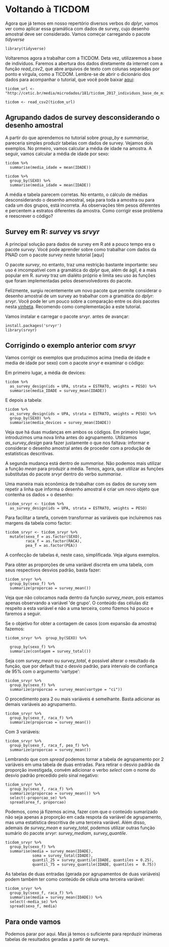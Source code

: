 # Voltando à TICDOM

Agora que já temos em nosso repertório diversos verbos do _dplyr_, vamos ver como aplicar essa gramática com dados de survey, cujo desenho amostral deve ser considerado. Vamos começar carregando o pacote _tidyverse_

```{r}
library(tidyverse)
```

Voltaremos agora a trabalhar com a TICDOM. Deta vez, utilizaremos a base de indivíduos. Faremos a abertura dos dados diretamente da internet com a função _read\_csv2_, que abre arquivos de texto com colunas separadas por ponto e vírgula, como a TICDOM. Lembre-se de abrir o dicionário dos dados para acompanhar o tutorial, que você pode baixar [aqui](http://cetic.br/media/microdados/154/ticdom_2017_domicilios_dicionario_de_variaveis_v1.1.xlsx):

```{r}
ticdom_url <- "http://cetic.br/media/microdados/181/ticdom_2017_individuos_base_de_microdados_v1.3.csv"

ticdom <- read_csv2(ticdom_url)
```

## Agrupando dados de survey desconsiderando o desenho amostral

A partir do que aprendemos no tutorial sobre _group\_by_ e _summarise_, pareceria simples produzir tabelas com dados de survey. Vejamos dois exemplos. No prmeiro, vamos calcular a média de idade na amostra. A seguir, vamos calcular a média de idade por sexo:

```{r}
ticdom %>%
  summarise(media_idade = mean(IDADE))
```

```{r}
ticdom %>%
  group_by(SEXO) %>% 
  summarise(media_idade = mean(IDADE))
```

A média e tabela parecem corretas. No entanto, o cálculo de médias desconsiderando o desenho amostral, seja para toda a amostra ou para cada um dos grupos, está incorreta. As observações têm pesos diferentes e percentem a estratos diferentes da amostra. Como corrigir esse problema e reescrever o código?

## Survey em R: _survey_ vs _srvyr_

A principal solução para dados de survey em R até a pouco tempo era o pacote _survey_. Você pode aprender sobre como trabalhar com dados da PNAD com o pacote _survey_ neste tutorial [aqui]

O pacote _survey_, no entanto, traz uma restrição bastante importante: seu uso é imcompatível com a gramática do _dplyr_ que, além de ágil, é a mais popular em R. _survey_ traz um dialéto próprio e limita seu uso às funções que foram implementadas pelos desenvolvedores do pacote.

Felizmente, surgiu recentemente um novo pacote que permite considerar o desenho amostral de um survey ao trabalhar com a gramática do _dplyr_: _srvyr_. Você pode ler um pouco sobre a comparação entre os dois pacotes nesta [vinheta](https://cran.r-project.org/web/packages/srvyr/vignettes/srvyr-vs-survey.html). Recomendo como complementação a este tutorial.

Vamos instalar e carregar o pacote _srvyr_. antes de avançar:

```{r}
install.packages('srvyr')
library(srvyr)
```


## Corrigindo o exemplo anterior com _srvyr_

Vamos corrigir os exemplos que produzimos acima (media de idade e media de idade por sexo) com o pacote _srvyr_ e examinar o código:

Em primeiro lugar, a média de devices:

```{r}
ticdom %>%
  as_survey_design(ids = UPA, strata = ESTRATO, weights = PESO) %>% 
  summarise(media_IDADE = survey_mean(IDADE))
```

E depois a tabela:

```{r}
ticdom %>%
  as_survey_design(ids = UPA, strata = ESTRATO, weights = PESO) %>% 
  group_by(SEXO) %>% 
  summarise(media_devices = survey_mean(IDADE))
```

Veja que há duas mudanças em ambos os códigos. Em primeiro lugar, introduzimos uma nova linha antes do agrupamento. Utilizamos _as\_survey\_design_ para fazer justamente o que nos faltava: informar e considerar o desenho amostral antes de proceder com a produção de estatísticas descritivas.

A segunda mudança está dentro de _summarise_. Não podemos mais utilizar a função _mean_ para produzir a média. Temos, agora, que utilizar as funções substitutas do pacote  _srvyr_ dentro do verbo _summarise_.

Uma maneira mais econômica de trabalhar com os dados de survey sem repetir a linha que informa o desenho amostral é criar um novo objeto que contenha os dados + o desenho:

```{r}
ticdom_srvyr <- ticdom %>%
  as_survey_design(ids = UPA, strata = ESTRATO, weights = PESO)
```

Para facilitar a tarefa, convém transformar as variáveis que incluíremos nas margens da tabela como factor:

```{r}
ticdom_srvyr <- ticdom_srvyr %>%
  mutate(sexo_f = as.factor(SEXO),
         raca_f = as.factor(RACA),
         pea_f = as.factor(PEA))
```


A confecção de tabelas é, neste caso, simplificada. Veja alguns exemplos.

Para obter as proporções de uma variável discreta em uma tabela, com seus respectivos desvios padrão, basta fazer:

```{r}
ticdom_srvyr %>%
  group_by(sexo_f) %>%
  summarize(proporcao = survey_mean())
```

Veja que não colocamos nada dentro da função _survey\_mean_, pois estamos apenas observando a variável 'de grupo'. O conteúdo das células diz respeito a esta variável e não a uma terceira, como fizemos há pouco e faremos a seguir.

Se o objetivo for obter a contagem de casos (com expansão da amostra) fazemos:

```{r}
ticdom_srvyr %>%  group_by(SEXO) %>%

  group_by(sexo_f) %>%
  summarize(contagem = survey_total())
```

Seja com _survey\_mean_ ou _survey\_total_, é possível alterar o resultado da função, que por default traz o desvio padrão, para intervalo de confiança de 95% com o argumento 'vartype':

```{r}
ticdom_srvyr %>%
  group_by(sexo_f) %>%
  summarize(proporcao = survey_mean(vartype = "ci"))
```

O procedimento para 2 ou mais variáveis é semelhante. Basta adicionar as demais variáveis ao agrupamento.

```{r}
ticdom_srvyr %>%
  group_by(sexo_f, raca_f) %>%
  summarize(proporcao = survey_mean())
```

Com 3 variáveis:

```{r}
ticdom_srvyr %>%
  group_by(sexo_f, raca_f, pea_f) %>%
  summarize(proporcao = survey_mean())
```

Lembrando que com _spread_ podemos tornar a tabela de agrupamento por 2 variáveis em uma tabela de duas entradas. Para retirar o desvio padrão da proporção investigada, convém adicionar o verbo _select_ com o nome do desvio padrão precedido pelo sinal negativo:

```{r}
ticdom_srvyr %>%
  group_by(sexo_f, raca_f) %>%
  summarize(proporcao = survey_mean()) %>%
  select(-proporcao_se) %>% 
  spread(area_f, proporcao)
```

Podemos, como já fizemos acima, fazer com que o conteúdo sumarizado não seja apenas a proporção em cada respota da variável de agrupamento, mas uma estatística descritiva de uma terceira variável.  Além disso, ademais de _survey\_mean_ e _survey\_total_, podemos utilizar outras função sumário do pacote _srvyr_: _survey\_mediam_, _survey\_quantile_.

```{r}
ticdom_srvyr %>%  
  group_by(sexo_f) %>% 
  summarise(media = survey_mean(IDADE),
            soma = survey_total(IDADE),
            quantil_25 = survey_quantile(IDADE, quantiles = 0.25),
            quantil_75 = survey_quantile(IDADE, quantiles =  0.75))
```

As tabelas de duas entradas (gerada por agrupamentos de duas variáveis) podem também ter como conteúdo de célula uma terceira variável:

```{r}
ticdom_srvyr %>%
  group_by(sexo_f, raca_f) %>% 
  summarise(media = survey_mean(IDADE)) %>%
  select(-media_se) %>% 
  spread(sexo_f, media)
```

## Para onde vamos

Podemos parar por aqui. Mas já temos o suficiente para reprduzir inúmeras tabelas de resultados geradas a partir de surveys.
